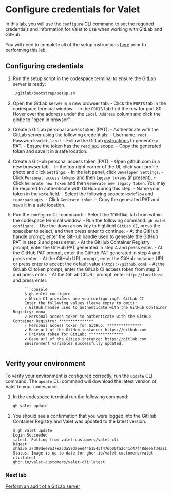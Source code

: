 # Configure credentials for Valet

In this lab, you will use the `configure` CLI command to set the required credentials and information for Valet to use when working with GitLab and GitHub.

You will need to complete all of the setup instructions [here](./readme.md#configure-your-codespace) prior to performing this lab.

## Configuring credentials

1. Run the setup script in the codespace terminal to ensure the GitLab server is ready:

    ```bash
    ./gitlab/bootstrap/setup.sh
    ```

2. Open the GitLab server in a new browser tab:
        - Click the `PORTS` tab in the codespace terminal window.
        - In the `PORTS` tab find the row for port 80.
        - Hover over the address under the `Local Address` column and click the globe to "open in browser".

3. Create a GitLab personal access token (PAT):
        - Authenticate with the GitLab server using the following credentials:
            - Username: `root`
            - Password: `valet-labs!`
        - Follow the GitLab [instructions](https://docs.gitlab.com/ee/user/profile/personal_access_tokens.html#create-a-personal-access-token) to generate a PAT.
            - Ensure the token has the `read_api` scope.
        - Copy the generated token and save it in a safe location.

4. Create a GitHub personal access token (PAT):
        - Open github.com in a new browser tab.
        - In the top right corner of the UI, click your profile photo and click `Settings`.
        - In the left panel, click `Developer Settings`.
        - Click `Personal access tokens` and then `Legacy tokens` (if present).
        - Click `Generate new token` and then `Generate new legacy token`. You may be required to authenticate with GitHub during this step.
        - Name your token in the `Note` field.
        - Select the following scopes: `workflow` and `read:packages`.
        - Click `Generate token`.
        - Copy the generated PAT and save it in a safe location.

5. Run the `configure` CLI command:
        - Select the `TERMINAL` tab from within the codespace terminal window.
        - Run the following command: `gh valet configure`.
        - Use the down arrow key to highlight `GitLab CI`, press the spacebar to select, and then press enter to continue.
        - At the GitHub handle prompt, enter the GitHub handle used to generate the GitHub PAT in step 2 and press enter.
        - At the GitHub Container Registry prompt, enter the GitHub PAT generated in step 4 and press enter.
        - At the GitHub PAT prompt, enter the GitHub PAT generated in step 4 and press enter.
        - At the GitHub URL prompt, enter the GitHub instance URL or press enter to accept the default value (`https://github.com`).
        - At the GitLab CI token prompt, enter the GitLab CI access token from step 3 and press enter.
        - At the GitLab CI URL prompt, enter `http://localhost` and press enter.

            ```console
            $ gh valet configure
            ✔ Which CI providers are you configuring?: GitLab CI
            Enter the following values (leave empty to omit):
            ✔ GitHub handle used to authenticate with the GitHub Container Registry: mona
            ✔ Personal access token to authenticate with the GitHub Container Registry: ***************
            ✔ Personal access token for GitHub: ***************
            ✔ Base url of the GitHub instance: https://github.com
            ✔ Private token for GitLab: ***************
            ✔ Base url of the GitLab instance: https://gitlab.com
            Environment variables successfully updated.
            ```

## Verify your environment

To verify your environment is configured correctly, run the `update` CLI command. The `update` CLI command will download the latest version of Valet to your codespace.

1. In the codespace terminal run the following command:

   ```bash
   gh valet update
   ```

2. You should see a confirmation that you were logged into the GitHub Container Registry and Valet was updated to the latest version.

   ```console
   $ gh valet update
   Login Succeeded
   latest: Pulling from valet-customers/valet-cli
   Digest: sha256:a7d00dee8a37e25da59daeed44b1543f476b00fa2c41c47f48deeaf34a215bbb
   Status: Image is up to date for ghcr.io/valet-customers/valet-cli:latest
   ghcr.io/valet-customers/valet-cli:latest
   ```

### Next lab

[Perform an audit of a GitLab server](./2-audit.md)
